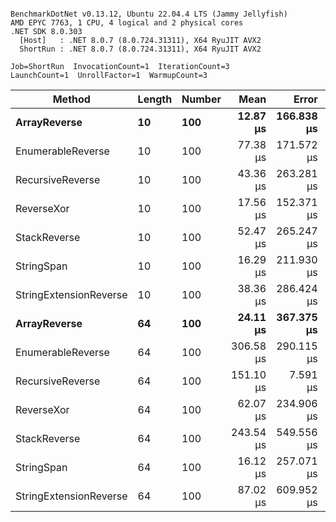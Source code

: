 ```

BenchmarkDotNet v0.13.12, Ubuntu 22.04.4 LTS (Jammy Jellyfish)
AMD EPYC 7763, 1 CPU, 4 logical and 2 physical cores
.NET SDK 8.0.303
  [Host]   : .NET 8.0.7 (8.0.724.31311), X64 RyuJIT AVX2
  ShortRun : .NET 8.0.7 (8.0.724.31311), X64 RyuJIT AVX2

Job=ShortRun  InvocationCount=1  IterationCount=3  
LaunchCount=1  UnrollFactor=1  WarmupCount=3  

```
| Method                 | Length | Number | Mean      | Error      | StdDev    | Median     | Min        | Max       | Allocated |
|----------------------- |------- |------- |----------:|-----------:|----------:|-----------:|-----------:|----------:|----------:|
| **ArrayReverse**           | **10**     | **100**    |  **12.87 μs** | **166.838 μs** |  **9.145 μs** |   **7.614 μs** |   **7.573 μs** |  **23.43 μs** |  **10.09 KB** |
| EnumerableReverse      | 10     | 100    |  77.38 μs | 171.572 μs |  9.404 μs |  78.896 μs |  67.306 μs |  85.93 μs |  25.72 KB |
| RecursiveReverse       | 10     | 100    |  43.36 μs | 263.281 μs | 14.431 μs |  38.181 μs |  32.240 μs |  59.67 μs |  33.53 KB |
| ReverseXor             | 10     | 100    |  17.56 μs | 152.371 μs |  8.352 μs |  14.788 μs |  10.940 μs |  26.94 μs |  10.09 KB |
| StackReverse           | 10     | 100    |  52.47 μs | 265.247 μs | 14.539 μs |  44.673 μs |  43.501 μs |  69.25 μs |  31.19 KB |
| StringSpan             | 10     | 100    |  16.29 μs | 211.930 μs | 11.617 μs |   9.788 μs |   9.387 μs |  29.70 μs |   5.41 KB |
| StringExtensionReverse | 10     | 100    |  38.36 μs | 286.424 μs | 15.700 μs |  29.524 μs |  29.064 μs |  56.48 μs |  28.84 KB |
| **ArrayReverse**           | **64**     | **100**    |  **24.11 μs** | **367.375 μs** | **20.137 μs** |  **12.764 μs** |  **12.203 μs** |  **47.36 μs** |  **30.41 KB** |
| EnumerableReverse      | 64     | 100    | 306.58 μs | 290.115 μs | 15.902 μs | 304.046 μs | 292.104 μs | 323.60 μs |  59.31 KB |
| RecursiveReverse       | 64     | 100    | 151.10 μs |   7.591 μs |  0.416 μs | 151.091 μs | 150.690 μs | 151.52 μs | 560.88 KB |
| ReverseXor             | 64     | 100    |  62.07 μs | 234.906 μs | 12.876 μs |  60.112 μs |  50.283 μs |  75.81 μs |  30.41 KB |
| StackReverse           | 64     | 100    | 243.54 μs | 549.556 μs | 30.123 μs | 238.194 μs | 216.443 μs | 275.97 μs |  88.22 KB |
| StringSpan             | 64     | 100    |  16.12 μs | 257.071 μs | 14.091 μs |   8.296 μs |   7.685 μs |  32.39 μs |  15.56 KB |
| StringExtensionReverse | 64     | 100    |  87.02 μs | 609.952 μs | 33.434 μs |  69.258 μs |  66.213 μs | 125.58 μs |  68.69 KB |
